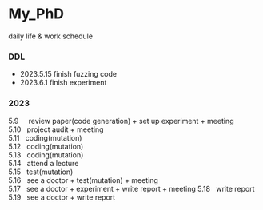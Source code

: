 # My_PhD
daily life &amp; work schedule

### DDL
- 2023.5.15 finish fuzzing code
- 2023.6.1 finish experiment

### 2023
5.9 &nbsp; &nbsp;  review paper(code generation) + set up experiment + meeting\
5.10 &nbsp; project audit + meeting\
5.11 &nbsp; coding(mutation)\
5.12 &nbsp; coding(mutation)\
5.13 &nbsp; coding(mutation)\
5.14 &nbsp; attend a lecture\
5.15 &nbsp; test(mutation)\
5.16 &nbsp; see a doctor + test(mutation) + meeting\
5.17 &nbsp; see a doctor + experiment + write report + meeting 
5.18 &nbsp; write report
5.19 &nbsp; see a doctor + write report 
